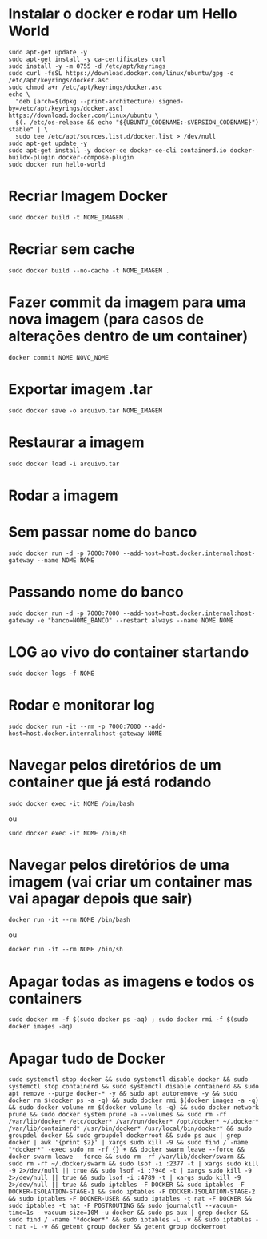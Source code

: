 # Instalar o docker e rodar um Hello World
```
sudo apt-get update -y
sudo apt-get install -y ca-certificates curl
sudo install -y -m 0755 -d /etc/apt/keyrings
sudo curl -fsSL https://download.docker.com/linux/ubuntu/gpg -o /etc/apt/keyrings/docker.asc
sudo chmod a+r /etc/apt/keyrings/docker.asc
echo \
  "deb [arch=$(dpkg --print-architecture) signed-by=/etc/apt/keyrings/docker.asc] https://download.docker.com/linux/ubuntu \
  $(. /etc/os-release && echo "${UBUNTU_CODENAME:-$VERSION_CODENAME}") stable" | \
  sudo tee /etc/apt/sources.list.d/docker.list > /dev/null
sudo apt-get update -y
sudo apt-get install -y docker-ce docker-ce-cli containerd.io docker-buildx-plugin docker-compose-plugin
sudo docker run hello-world
```

# Recriar Imagem Docker
```
sudo docker build -t NOME_IMAGEM .
```

# Recriar sem cache
```
sudo docker build --no-cache -t NOME_IMAGEM .
```
# Fazer commit da imagem para uma nova imagem (para casos de alterações dentro de um container)
```
docker commit NOME NOVO_NOME
```

# Exportar imagem .tar
```
sudo docker save -o arquivo.tar NOME_IMAGEM
```

# Restaurar a imagem
```
sudo docker load -i arquivo.tar
```

# Rodar a imagem
# Sem passar nome do banco
```
sudo docker run -d -p 7000:7000 --add-host=host.docker.internal:host-gateway --name NOME NOME
```

# Passando nome do banco
```
sudo docker run -d -p 7000:7000 --add-host=host.docker.internal:host-gateway -e "banco=NOME_BANCO" --restart always --name NOME NOME
```

# LOG ao vivo do container startando
```
sudo docker logs -f NOME
```

# Rodar e monitorar log
```
sudo docker run -it --rm -p 7000:7000 --add-host=host.docker.internal:host-gateway NOME
```

# Navegar pelos diretórios de um container que já está rodando
```
sudo docker exec -it NOME /bin/bash
```
ou
```
sudo docker exec -it NOME /bin/sh
```

# Navegar pelos diretórios de uma imagem (vai criar um container mas vai apagar depois que sair)
```
docker run -it --rm NOME /bin/bash
```
ou
```
docker run -it --rm NOME /bin/sh
```

# Apagar todas as imagens e todos os containers
```
sudo docker rm -f $(sudo docker ps -aq) ; sudo docker rmi -f $(sudo docker images -aq)
```
# Apagar tudo de Docker
```
sudo systemctl stop docker && sudo systemctl disable docker && sudo systemctl stop containerd && sudo systemctl disable containerd && sudo apt remove --purge docker-* -y && sudo apt autoremove -y && sudo docker rm $(docker ps -a -q) && sudo docker rmi $(docker images -a -q) && sudo docker volume rm $(docker volume ls -q) && sudo docker network prune && sudo docker system prune -a --volumes && sudo rm -rf /var/lib/docker* /etc/docker* /var/run/docker* /opt/docker* ~/.docker* /var/lib/containerd* /usr/bin/docker* /usr/local/bin/docker* && sudo groupdel docker && sudo groupdel dockerroot && sudo ps aux | grep docker | awk '{print $2}' | xargs sudo kill -9 && sudo find / -name "*docker*" -exec sudo rm -rf {} + && docker swarm leave --force && docker swarm leave --force && sudo rm -rf /var/lib/docker/swarm && sudo rm -rf ~/.docker/swarm && sudo lsof -i :2377 -t | xargs sudo kill -9 2>/dev/null || true && sudo lsof -i :7946 -t | xargs sudo kill -9 2>/dev/null || true && sudo lsof -i :4789 -t | xargs sudo kill -9 2>/dev/null || true && sudo iptables -F DOCKER && sudo iptables -F DOCKER-ISOLATION-STAGE-1 && sudo iptables -F DOCKER-ISOLATION-STAGE-2 && sudo iptables -F DOCKER-USER && sudo iptables -t nat -F DOCKER && sudo iptables -t nat -F POSTROUTING && sudo journalctl --vacuum-time=1s --vacuum-size=10M -u docker && sudo ps aux | grep docker && sudo find / -name "*docker*" && sudo iptables -L -v && sudo iptables -t nat -L -v && getent group docker && getent group dockerroot
```

